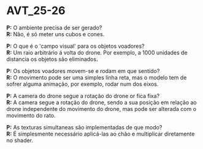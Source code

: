 # AVT_25-26

__P:__ O ambiente precisa de ser gerado?  
__R:__ Não, é só meter uns cubos e cones.

__P:__ O que é o 'campo visual' para os objetos voadores?  
__R:__ Um raio arbitrário á volta do drone. Por exemplo, a 1000 unidades de distancia os objetos são eliminados.

__P:__ Os objetos voadores movem-se e rodam em que sentido?  
__R:__ O movimento pode ser uma simples linha reta, mas o modelo tem de sofrer alguma animação, por exemplo, rodar num dos eixos.

__P:__ A camera do drone segue a rotação do drone or fica fixa?  
__R:__ A camera segue a rotação do drone, sendo a sua posição em relação ao drone independente do movimento do drone, mas pode ser alterada com o movimento do rato.

__P:__ As texturas simultaneas são implementadas de que modo?  
__R:__ É simplesmente necessário aplicá-las ao chão e multiplicar diretamente no shader.


